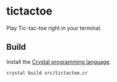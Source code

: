 # tictactoe

Play Tic-tac-toe right in your terminal.

## Build

Install the [Crystal programming language](https://crystal-lang.org/install/).

```sh
crystal build src/tictactoe.cr
```
